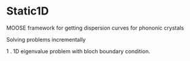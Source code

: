 # Static1D
MOOSE framework for getting dispersion curves for phononic crystals

Solving problems incrementally

1 . 1D eigenvalue problem with bloch boundary condition.
